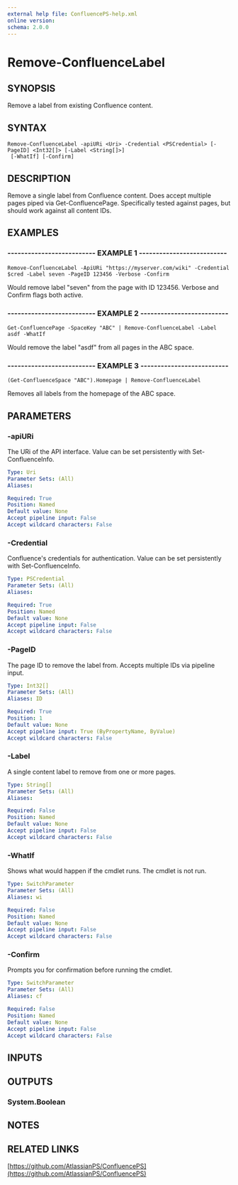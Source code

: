 ```yaml
---
external help file: ConfluencePS-help.xml
online version:
schema: 2.0.0
---
```


# Remove-ConfluenceLabel

## SYNOPSIS
Remove a label from existing Confluence content.

## SYNTAX

```
Remove-ConfluenceLabel -apiURi <Uri> -Credential <PSCredential> [-PageID] <Int32[]> [-Label <String[]>]
 [-WhatIf] [-Confirm]
```

## DESCRIPTION
Remove a single label from Confluence content.
Does accept multiple pages piped via Get-ConfluencePage.
Specifically tested against pages, but should work against all content IDs.

## EXAMPLES

### -------------------------- EXAMPLE 1 --------------------------
```
Remove-ConfluenceLabel -ApiURi "https://myserver.com/wiki" -Credential $cred -Label seven -PageID 123456 -Verbose -Confirm
```

Would remove label "seven" from the page with ID 123456.
Verbose and Confirm flags both active.

### -------------------------- EXAMPLE 2 --------------------------
```
Get-ConfluencePage -SpaceKey "ABC" | Remove-ConfluenceLabel -Label asdf -WhatIf
```

Would remove the label "asdf" from all pages in the ABC space.

### -------------------------- EXAMPLE 3 --------------------------
```
(Get-ConfluenceSpace "ABC").Homepage | Remove-ConfluenceLabel
```

Removes all labels from the homepage of the ABC space.

## PARAMETERS

### -apiURi
The URi of the API interface.
Value can be set persistently with Set-ConfluenceInfo.

```yaml
Type: Uri
Parameter Sets: (All)
Aliases:

Required: True
Position: Named
Default value: None
Accept pipeline input: False
Accept wildcard characters: False
```

### -Credential
Confluence's credentials for authentication.
Value can be set persistently with Set-ConfluenceInfo.

```yaml
Type: PSCredential
Parameter Sets: (All)
Aliases:

Required: True
Position: Named
Default value: None
Accept pipeline input: False
Accept wildcard characters: False
```

### -PageID
The page ID to remove the label from.
Accepts multiple IDs via pipeline input.

```yaml
Type: Int32[]
Parameter Sets: (All)
Aliases: ID

Required: True
Position: 1
Default value: None
Accept pipeline input: True (ByPropertyName, ByValue)
Accept wildcard characters: False
```

### -Label
A single content label to remove from one or more pages.

```yaml
Type: String[]
Parameter Sets: (All)
Aliases:

Required: False
Position: Named
Default value: None
Accept pipeline input: False
Accept wildcard characters: False
```

### -WhatIf
Shows what would happen if the cmdlet runs.
The cmdlet is not run.

```yaml
Type: SwitchParameter
Parameter Sets: (All)
Aliases: wi

Required: False
Position: Named
Default value: None
Accept pipeline input: False
Accept wildcard characters: False
```

### -Confirm
Prompts you for confirmation before running the cmdlet.

```yaml
Type: SwitchParameter
Parameter Sets: (All)
Aliases: cf

Required: False
Position: Named
Default value: None
Accept pipeline input: False
Accept wildcard characters: False
```

## INPUTS

## OUTPUTS

### System.Boolean

## NOTES

## RELATED LINKS

[https://github.com/AtlassianPS/ConfluencePS](https://github.com/AtlassianPS/ConfluencePS)

